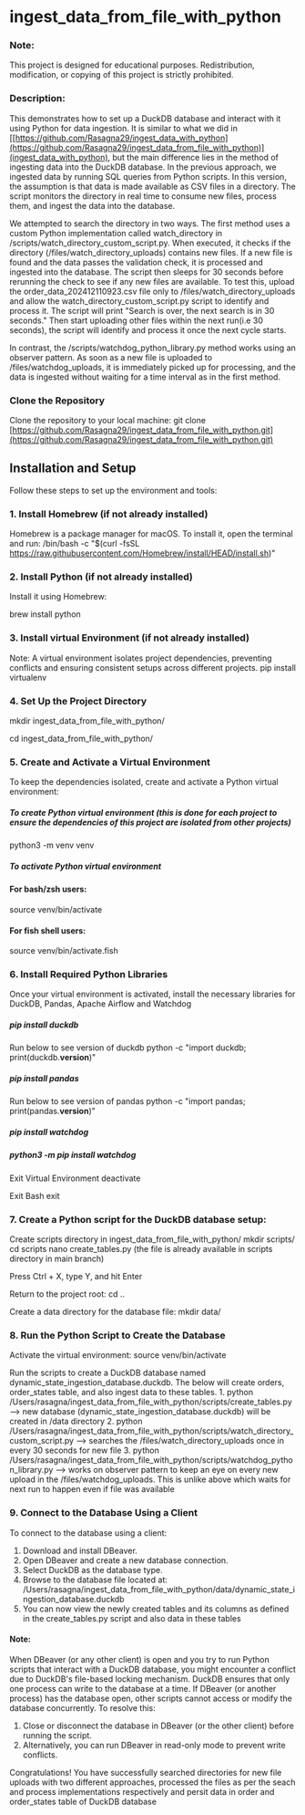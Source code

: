 # ingest_data_from_file_with_python

### Note: 
This project is designed for educational purposes. Redistribution, modification, or copying of this project is strictly prohibited.

### Description:
This demonstrates how to set up a DuckDB database and interact with it using Python for data ingestion. It is similar to what we did in [[https://github.com/Rasagna29/ingest_data_with_python](https://github.com/Rasagna29/ingest_data_from_file_with_python)](ingest_data_with_python), but the main difference lies in the method of ingesting data into the DuckDB database. In the previous approach, we ingested data by running SQL queries from Python scripts. In this version, the assumption is that data is made available as CSV files in a directory. The script monitors the directory in real time to consume new files, process them, and ingest the data into the database.

We attempted to search the directory in two ways. The first method uses a custom Python implementation called watch_directory in /scripts/watch_directory_custom_script.py. When executed, it checks if the directory (/files/watch_directory_uploads) contains new files. If a new file is found and the data passes the validation check, it is processed and ingested into the database. The script then sleeps for 30 seconds before rerunning the check to see if any new files are available. To test this, upload the order_data_202412110923.csv file only to /files/watch_directory_uploads and allow the watch_directory_custom_script.py script to identify and process it. The script will print "Search is over, the next search is in 30 seconds." Then start uploading other files within the next run(i.e 30 seconds), the script will identify and process it once the next cycle starts.

In contrast, the /scripts/watchdog_python_library.py method works using an observer pattern. As soon as a new file is uploaded to /files/watchdog_uploads, it is immediately picked up for processing, and the data is ingested without waiting for a time interval as in the first method.

### Clone the Repository
Clone the repository to your local machine:
git clone [https://github.com/Rasagna29/ingest_data_from_file_with_python.git](https://github.com/Rasagna29/ingest_data_from_file_with_python.git)

## Installation and Setup

Follow these steps to set up the environment and tools: 

### 1. Install Homebrew (if not already installed)
Homebrew is a package manager for macOS. To install it, open the terminal and run:
/bin/bash -c "$(curl -fsSL https://raw.githubusercontent.com/Homebrew/install/HEAD/install.sh)"

### 2. Install Python (if not already installed)
Install it using Homebrew:

brew install python

### 3. Install virtual Environment  (if not already installed)
Note: A virtual environment isolates project dependencies, preventing conflicts and ensuring consistent setups across different projects.
pip install virtualenv

### 4. Set Up the Project Directory
mkdir ingest_data_from_file_with_python/

cd ingest_data_from_file_with_python/

### 5. Create and Activate a Virtual Environment
To keep the dependencies isolated, create and activate a Python virtual environment:

##### To create Python virtual environment  (this is done for each project to ensure the dependencies of this project are isolated from other projects)
python3 -m venv venv

##### To activate Python virtual environment
#### For bash/zsh users:
source venv/bin/activate  
#### For fish shell users:
source venv/bin/activate.fish

### 6. Install Required Python Libraries
Once your virtual environment is activated, install the necessary libraries for DuckDB, Pandas, Apache Airflow and Watchdog

##### pip install duckdb 

Run below to see version of duckdb
python -c "import duckdb; print(duckdb.__version__)"

##### pip install pandas 
Run below to see version of pandas
python -c "import pandas; print(pandas.__version__)"

##### pip install watchdog

##### python3 -m pip install watchdog

Exit Virtual Environment
deactivate 

Exit Bash
exit

### 7. Create a Python script for the DuckDB database setup:

Create scripts directory in ingest_data_from_file_with_python/
  mkdir scripts/
  cd scripts
  nano create_tables.py (the file is already available in scripts directory in main branch)

Press Ctrl + X, type Y, and hit Enter

Return to the project root:
cd ..

Create a data directory for the database file:
mkdir data/

### 8. Run the Python Script to Create the Database
  Activate the virtual environment:
  source venv/bin/activate  

  Run the scripts to create a DuckDB database named dynamic_state_ingestion_database.duckdb. 
  The below will create orders, order_states table, and also ingest data to these tables.
    1. python /Users/rasagna/ingest_data_from_file_with_python/scripts/create_tables.py --> new database (dynamic_state_ingestion_database.duckdb) will be created in /data directory 
    2. python /Users/rasagna/ingest_data_from_file_with_python/scripts/watch_directory_custom_script.py --> searches the /files/watch_directory_uploads once in every 30 seconds for new file
    3. python /Users/rasagna/ingest_data_from_file_with_python/scripts/watchdog_python_library.py --> works on observer pattern to keep an eye on every new upload in the /files/watchdog_uploads. This is unlike above which waits for next run to happen even if file was available
    
### 9. Connect to the Database Using a Client
To connect to the database using a client:
1. Download and install DBeaver.
2. Open DBeaver and create a new database connection.
3. Select DuckDB as the database type.
4. Browse to the database file located at: /Users/rasagna/ingest_data_from_file_with_python/data/dynamic_state_ingestion_database.duckdb
5. You can now view the newly created tables and its columns as defined in the create_tables.py script and also data in these tables

#### Note: 
When DBeaver (or any other client) is open and you try to run Python scripts that interact with a DuckDB database, you might encounter a conflict due to DuckDB's file-based locking mechanism. DuckDB ensures that only one process can write to the database at a time. If DBeaver (or another process) has the database open, other scripts cannot access or modify the database concurrently. 
To resolve this:
   1. Close or disconnect the database in DBeaver (or the other client) before running the script.
   2. Alternatively, you can run DBeaver in read-only mode to prevent write conflicts.

Congratulations!
You have successfully searched directories for new file uploads with two different approaches, processed the files as per the seach and process implementations respectively and persit data in order and order_states table of DuckDB database



 

